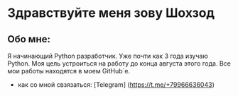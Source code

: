 # Здравствуйте меня зову Шохзод
## Обо мне:
Я начинающий Python разработчик. Уже почти как 3 года изучаю Python. Моя цель устроиться на работу до конца августа этого года. Все мои работы находятся в моем GitHub`е.

- как со мной свзязаться: [Telegram] (https://t.me/+79966636043)
